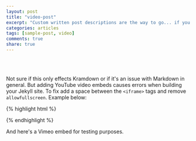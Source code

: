 ```yaml
---
layout: post
title: "video-post"
excerpt: "Custom written post descriptions are the way to go... if you're not lazy."
categories: articles
tags: [sample-post, video]
comments: true
share: true
---
```

<br>
<div class="apester-media" data-media-id="5a12a34f442ae0000140cdf3" height="512"></div><script async src="//static.apester.com/js/sdk/v2.0/apester-javascript-sdk.min.js"></script>
<br>


Not sure if this only effects Kramdown or if it's an issue with Markdown in general. But adding YouTube video embeds causes errors when building your Jekyll site. To fix add a space between the `<iframe>` tags and remove `allowfullscreen`. Example below:

{% highlight html %}

{% endhighlight %}

And here's a Vimeo embed for testing purposes.


